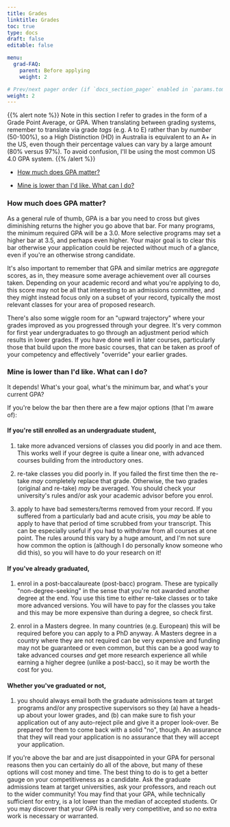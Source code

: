 ```yaml
---
title: Grades
linktitle: Grades
toc: true
type: docs
draft: false
editable: false

menu:
  grad-FAQ:
    parent: Before applying
    weight: 2

# Prev/next pager order (if `docs_section_pager` enabled in `params.toml`)
weight: 2
---
```


{{% alert note %}}
Note in this section I refer to grades in the form of a Grade Point Average, or GPA. When translating between grading systems, remember to translate via grade _tags_ (e.g. A to E) rather than by _number_ (50-100%), so a High Distinction (HD) in Australia is equivalent to an A+ in the US, even though their percentage values can vary by a large amount (80% versus 97%). To avoid confusion, I'll be using the most common US 4.0 GPA system.
{{% /alert %}}

 - [How much does GPA matter?](#how-much)
 
 - [Mine is lower than I'd like. What can I do?](#lower)

### <a name="how-much"></a>How much does GPA matter?

As a general rule of thumb, GPA is a bar you need to cross but gives diminishing returns the higher you go above that bar. For many programs, the minimum required GPA will be a 3.0. More selective programs may set a higher bar at 3.5, and perhaps even higher. Your major goal is to clear this bar otherwise your application could be rejected without much of a glance, even if you're an otherwise strong candidate.

It's also important to remember that GPA and similar metrics are _aggregate_ scores, as in, they measure some average achievement over all courses taken. Depending on your academic record and what you're applying to do, this score may not be all that interesting to an admissions committee, and they might instead focus only on a subset of your record, typically the most relevant classes for your area of proposed research.

There's also some wiggle room for an "upward trajectory" where your grades improved as you progressed through your degree. It's very common for first year undergraduates to go through an adjustment period which results in lower grades. If you have done well in later courses, particularly those that build upon the more basic courses, that can be taken as proof of your competency and effectively "override" your earlier grades.

### <a name="lower"></a>Mine is lower than I'd like. What can I do?

It depends! What's your goal, what's the minimum bar, and what's your current GPA?

If you're below the bar then there are a few major options (that I'm aware of):

#### If you're still enrolled as an undergraduate student,

1. take more advanced versions of classes you did poorly in and ace them. This works well if your degree is quite a linear one, with advanced courses building from the introductory ones.

2. re-take classes you did poorly in. If you failed the first time then the re-take _may_ completely replace that grade. Otherwise, the two grades (original and re-take) _may_ be averaged. You should check your university's rules and/or ask your academic advisor before you enrol.

3. apply to have bad semesters/terms removed from your record. If you suffered from a particularly bad and acute crisis, you _may_ be able to apply to have that period of time scrubbed from your transcript. This can be especially useful if you had to withdraw from all courses at one point. The rules around this vary by a huge amount, and I'm not sure how common the option is (although I do personally know someone who did this), so you will have to do your research on it! 

#### If you've already graduated,

1. enrol in a post-baccalaureate (post-bacc) program. These are typically "non-degree-seeking" in the sense that you're not awarded another degree at the end. You use this time to either re-take classes or to take more advanced versions. You will have to pay for the classes you take and this may be more expensive than during a degree, so check first.

2. enrol in a Masters degree. In many countries (e.g. European) this will be required before you can apply to a PhD anyway. A Masters degree in a country where they are not required can be very expensive and funding may not be guaranteed or even common, but this can be a good way to take advanced courses _and_ get more research experience all while earning a higher degree (unlike a post-bacc), so it may be worth the cost for you.

#### Whether you've graduated or not, 

1. you should always email both the graduate admissions team at target programs and/or any prospective supervisors so they (a) have a heads-up about your lower grades, and (b) can make sure to fish your application out of any auto-reject pile and give it a proper look-over. Be prepared for them to come back with a solid "no", though. An assurance that they will read your application is no assurance that they will accept your application.

If you're above the bar and are just disappointed in your GPA for personal reasons then you can certainly do all of the above, but many of these options will cost money and time. The best thing to do is to get a better gauge on your competitiveness as a candidate. Ask the graduate admissions team at target universities, ask your professors, and reach out to the wider community! You may find that your GPA, while technically sufficient for entry, is a lot lower than the median of accepted students. Or you may discover that your GPA is really very competitive, and so no extra work is necessary or warranted.
